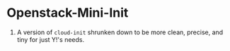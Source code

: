 Openstack-Mini-Init
===================

1. A version of `cloud-init` shrunken down to be more clean, precise, and tiny for just Y!'s needs.
